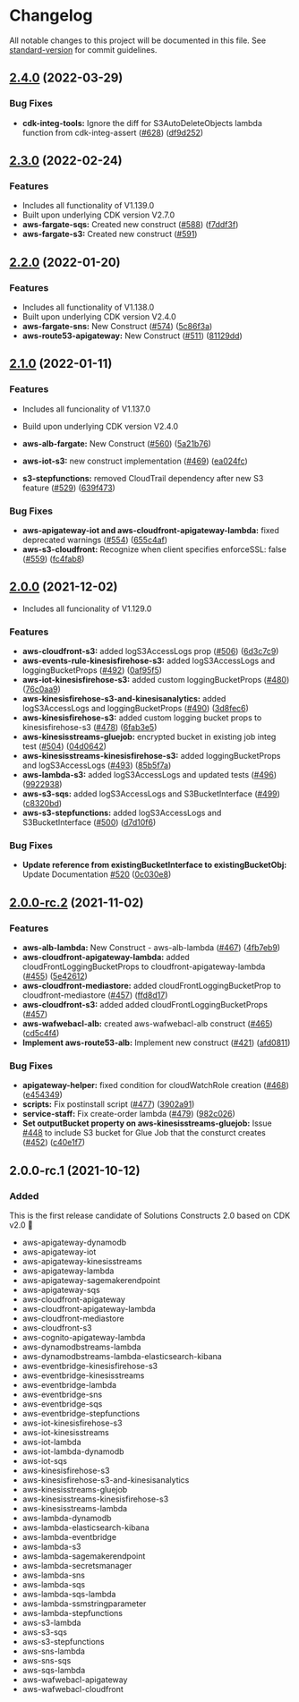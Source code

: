# Changelog

All notable changes to this project will be documented in this file. See [standard-version](https://github.com/conventional-changelog/standard-version) for commit guidelines.

## [2.4.0](https://github.com/awslabs/aws-solutions-constructs/compare/v2.3.0...v2.4.0) (2022-03-29)


### Bug Fixes

* **cdk-integ-tools:** Ignore the diff for S3AutoDeleteObjects lambda function from cdk-integ-assert ([#628](https://github.com/awslabs/aws-solutions-constructs/issues/628)) ([df9d252](https://github.com/awslabs/aws-solutions-constructs/commit/df9d2523fc46d10bfc06f70b549ab2d69b5e170f))

## [2.3.0](https://github.com/awslabs/aws-solutions-constructs/compare/v2.2.0...v2.3.0) (2022-02-24)


### Features

* Includes all functionality of V1.139.0
* Built upon underlying CDK version V2.7.0
* **aws-fargate-sqs:** Created new construct ([#588](https://github.com/awslabs/aws-solutions-constructs/issues/588)) ([f7ddf3f](https://github.com/awslabs/aws-solutions-constructs/commit/f7ddf3f66c84a8cec4514ac08e1cb3445593d8bb))
* **aws-fargate-s3:** Created new construct ([#591](https://github.com/awslabs/aws-solutions-constructs/issues/591))

## [2.2.0](https://github.com/awslabs/aws-solutions-constructs/compare/v2.1.0...v2.2.0) (2022-01-20)

### Features

* Includes all functionality of V1.138.0
* Built upon underlying CDK version V2.4.0
* **aws-fargate-sns:** New Construct ([#574](https://github.com/awslabs/aws-solutions-constructs/issues/574)) ([5c86f3a](https://github.com/awslabs/aws-solutions-constructs/commit/5c86f3a711c45c8991b66369b7b5054d5e9229e1))
* **aws-route53-apigateway:** New Construct ([#511](https://github.com/awslabs/aws-solutions-constructs/issues/511)) ([81129dd](https://github.com/awslabs/aws-solutions-constructs/commit/81129ddfaebe198d10c2264feea95dae92205ab7))

## [2.1.0](https://github.com/awslabs/aws-solutions-constructs/compare/v2.0.0...v2.1.0) (2022-01-11)

### Features

* Includes all funcionality of V1.137.0
* Build upon underlying CDK version V2.4.0

* **aws-alb-fargate:** New Construct ([#560](https://github.com/awslabs/aws-solutions-constructs/issues/560)) ([5a21b76](https://github.com/awslabs/aws-solutions-constructs/commit/5a21b7652be0be2c77957155a504a9582830eeba))
* **aws-iot-s3:** new construct implementation ([#469](https://github.com/awslabs/aws-solutions-constructs/issues/469)) ([ea024fc](https://github.com/awslabs/aws-solutions-constructs/commit/ea024fc87f40b288fc47f3a681907193c0f7ca6c))
* **s3-stepfunctions:** removed CloudTrail dependency after new S3 feature ([#529](https://github.com/awslabs/aws-solutions-constructs/issues/529)) ([639f473](https://github.com/awslabs/aws-solutions-constructs/commit/639f47396f868846a81d0f81b6eb8160c61c6ae3))

### Bug Fixes

* **aws-apigateway-iot and aws-cloudfront-apigateway-lambda:** fixed deprecated warnings ([#554](https://github.com/awslabs/aws-solutions-constructs/issues/554)) ([655c4af](https://github.com/awslabs/aws-solutions-constructs/commit/655c4aff27eff5cc4c82e170d90466fddc1aac04))
* **aws-s3-cloudfront:** Recognize when client specifies enforceSSL: false ([#559](https://github.com/awslabs/aws-solutions-constructs/issues/559)) ([fc4fab8](https://github.com/awslabs/aws-solutions-constructs/commit/fc4fab88a9cecef65a5dad84c1539daee7862887))

## [2.0.0](https://github.com/awslabs/aws-solutions-constructs/compare/v2.0.0-rc.2...v2.0.0) (2021-12-02)

* Includes all funcionality of V1.129.0

### Features

* **aws-cloudfront-s3:** added logS3AccessLogs prop ([#506](https://github.com/awslabs/aws-solutions-constructs/issues/506)) ([6d3c7c9](https://github.com/awslabs/aws-solutions-constructs/commit/6d3c7c94dbe1398fc2eef16a7862704bb15a8bb9))
* **aws-events-rule-kinesisfirehose-s3:** added logS3AccessLogs and loggingBucketProps ([#492](https://github.com/awslabs/aws-solutions-constructs/issues/492)) ([0af95f5](https://github.com/awslabs/aws-solutions-constructs/commit/0af95f58c395f766d29d1ece791d0307621f63e6))
* **aws-iot-kinesisfirehose-s3:** added custom loggingBucketProps ([#480](https://github.com/awslabs/aws-solutions-constructs/issues/480)) ([76c0aa9](https://github.com/awslabs/aws-solutions-constructs/commit/76c0aa9ed4be859319a830d29be1a397b3322a43))
* **aws-kinesisfirehose-s3-and-kinesisanalytics:** added logS3AccessLogs and loggingBucketProps ([#490](https://github.com/awslabs/aws-solutions-constructs/issues/490)) ([3d8fec6](https://github.com/awslabs/aws-solutions-constructs/commit/3d8fec6632c76711ee26c323893ca5a7a58d917f))
* **aws-kinesisfirehose-s3:** added custom logging bucket props to kinesisfirehose-s3 ([#478](https://github.com/awslabs/aws-solutions-constructs/issues/478)) ([6fab3e5](https://github.com/awslabs/aws-solutions-constructs/commit/6fab3e50de4ef73d2e9f2dbde358d9d6f14e9831))
* **aws-kinesisstreams-gluejob:** encrypted bucket in existing job integ test ([#504](https://github.com/awslabs/aws-solutions-constructs/issues/504)) ([04d0642](https://github.com/awslabs/aws-solutions-constructs/commit/04d06424663b3f7cb5cc4ef6a9995f5eedce1721))
* **aws-kinesisstreams-kinesisfirehose-s3:** added loggingBucketProps and logS3AccessLogs ([#493](https://github.com/awslabs/aws-solutions-constructs/issues/493)) ([85b5f7a](https://github.com/awslabs/aws-solutions-constructs/commit/85b5f7ada3e197dcc83a1ad1bd9e23efedf9f63e))
* **aws-lambda-s3:** added logS3AccessLogs and updated tests ([#496](https://github.com/awslabs/aws-solutions-constructs/issues/496)) ([9922938](https://github.com/awslabs/aws-solutions-constructs/commit/992293810b92b3272e08e6b408c868243007049e))
* **aws-s3-sqs:** added logS3AccessLogs and S3BucketInterface  ([#499](https://github.com/awslabs/aws-solutions-constructs/issues/499)) ([c8320bd](https://github.com/awslabs/aws-solutions-constructs/commit/c8320bdd9cc47e519556a40b2a2e7f163922edc7))
* **aws-s3-stepfunctions:** added logS3AccessLogs and S3BucketInterface ([#500](https://github.com/awslabs/aws-solutions-constructs/issues/500)) ([d7d10f6](https://github.com/awslabs/aws-solutions-constructs/commit/d7d10f683e74276e1f737db8fbac434e0b48cd5e))


### Bug Fixes

* **Update reference from existingBucketInterface to existingBucketObj:** Update Documentation [#520](https://github.com/awslabs/aws-solutions-constructs/issues/520) ([0c030e8](https://github.com/awslabs/aws-solutions-constructs/commit/0c030e82a83ffffd61b0ede90b379e7903008ab8))

## [2.0.0-rc.2](https://github.com/awslabs/aws-solutions-constructs/compare/v2.0.0-rc.1...v2.0.0-rc.2) (2021-11-02)

### Features

* **aws-alb-lambda:** New Construct - aws-alb-lambda ([#467](https://github.com/awslabs/aws-solutions-constructs/issues/467)) ([4fb7eb9](https://github.com/awslabs/aws-solutions-constructs/commit/4fb7eb95d64959dbf8410a45c824dd1b5f1f5418))
* **aws-cloudfront-apigateway-lambda:** added cloudFrontLoggingBucketProps to cloudfront-apigateway-lambda ([#455](https://github.com/awslabs/aws-solutions-constructs/issues/455)) ([5e42612](https://github.com/awslabs/aws-solutions-constructs/commit/5e42612d67a2e3cd9e2291cf814ea78c0a3c725f))
* **aws-cloudfront-mediastore:** added cloudFrontLoggingBucketProp to cloudfront-mediastore ([#457](https://github.com/awslabs/aws-solutions-constructs/issues/457)) ([ffd8d17](https://github.com/awslabs/aws-solutions-constructs/commit/ffd8d17614047976c8fdbfd647ab9179bfd45f07))
* **aws-cloudfront-s3:** added added cloudFrontLoggingBucketProps ([#457](https://github.com/awslabs/aws-solutions-constructs/issues/460))
* **aws-wafwebacl-alb:** created aws-wafwebacl-alb construct ([#465](https://github.com/awslabs/aws-solutions-constructs/issues/465)) ([cd5c4f4](https://github.com/awslabs/aws-solutions-constructs/commit/cd5c4f432123983af7bd89477044e7639e7c8e75))
* **Implement aws-route53-alb:** Implement new construct ([#421](https://github.com/awslabs/aws-solutions-constructs/issues/421)) ([afd0811](https://github.com/awslabs/aws-solutions-constructs/commit/afd0811cd3c316a7c26931d83c33ab3b6faeab2b))

### Bug Fixes

* **apigateway-helper:** fixed condition for cloudWatchRole creation ([#468](https://github.com/awslabs/aws-solutions-constructs/issues/468)) ([e454349](https://github.com/awslabs/aws-solutions-constructs/commit/e45434928a17cde580698a82ee53f6ee7463c6cf))
* **scripts:** Fix postinstall script ([#477](https://github.com/awslabs/aws-solutions-constructs/issues/477)) ([3902a91](https://github.com/awslabs/aws-solutions-constructs/commit/3902a912547b2e7645ad352feec9811d88678543))
* **service-staff:** Fix create-order lambda ([#479](https://github.com/awslabs/aws-solutions-constructs/issues/479)) ([982c026](https://github.com/awslabs/aws-solutions-constructs/commit/982c02619d0bb4a5f9fd1433f60b74ef89a1603c))
* **Set outputBucket property on aws-kinesisstreams-gluejob:** Issue [#448](https://github.com/awslabs/aws-solutions-constructs/issues/448) to include S3 bucket for Glue Job that the consturct creates ([#452](https://github.com/awslabs/aws-solutions-constructs/issues/452)) ([c40e1f7](https://github.com/awslabs/aws-solutions-constructs/commit/c40e1f7c3524652ac8e3277b1c482975e6df9e36))

## 2.0.0-rc.1 (2021-10-12)

### Added
This is the first release candidate of Solutions Constructs 2.0 based on CDK v2.0 🎉
- aws-apigateway-dynamodb
- aws-apigateway-iot
- aws-apigateway-kinesisstreams
- aws-apigateway-lambda
- aws-apigateway-sagemakerendpoint
- aws-apigateway-sqs
- aws-cloudfront-apigateway
- aws-cloudfront-apigateway-lambda
- aws-cloudfront-mediastore
- aws-cloudfront-s3
- aws-cognito-apigateway-lambda
- aws-dynamodbstreams-lambda
- aws-dynamodbstreams-lambda-elasticsearch-kibana
- aws-eventbridge-kinesisfirehose-s3
- aws-eventbridge-kinesisstreams
- aws-eventbridge-lambda
- aws-eventbridge-sns
- aws-eventbridge-sqs
- aws-eventbridge-stepfunctions
- aws-iot-kinesisfirehose-s3
- aws-iot-kinesisstreams
- aws-iot-lambda
- aws-iot-lambda-dynamodb
- aws-iot-sqs
- aws-kinesisfirehose-s3
- aws-kinesisfirehose-s3-and-kinesisanalytics
- aws-kinesisstreams-gluejob
- aws-kinesisstreams-kinesisfirehose-s3
- aws-kinesisstreams-lambda
- aws-lambda-dynamodb
- aws-lambda-elasticsearch-kibana
- aws-lambda-eventbridge
- aws-lambda-s3
- aws-lambda-sagemakerendpoint
- aws-lambda-secretsmanager
- aws-lambda-sns
- aws-lambda-sqs
- aws-lambda-sqs-lambda
- aws-lambda-ssmstringparameter
- aws-lambda-stepfunctions
- aws-s3-lambda
- aws-s3-sqs
- aws-s3-stepfunctions
- aws-sns-lambda
- aws-sns-sqs
- aws-sqs-lambda
- aws-wafwebacl-apigateway
- aws-wafwebacl-cloudfront